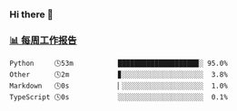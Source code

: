 ### Hi there 👋

<!-- waka-box start -->
### <a href="https://gist.github.com/b3f90cfdb958d2401b019f821c34c859" target="_blank">📊 每周工作报告</a>
```text
Python     🕓53m           ███████████████████▉░ 95.0%
Other      🕓2m            ▊░░░░░░░░░░░░░░░░░░░░  3.8%
Markdown   🕓0s            ▏░░░░░░░░░░░░░░░░░░░░  1.0%
TypeScript 🕓0s            ░░░░░░░░░░░░░░░░░░░░░  0.1%
```
<!-- waka-box end -->

<!--
**yiningv/yiningv** is a ✨ _special_ ✨ repository because its `README.md` (this file) appears on your GitHub profile.
Here are some ideas to get you started:
- 🔭 I’m currently working on ...
- 🌱 I’m currently learning ...
- 👯 I’m looking to collaborate on ...
- 🤔 I’m looking for help with ...
- 💬 Ask me about ...
- 📫 How to reach me: ...
- 😄 Pronouns: ...
- ⚡ Fun fact: ...
-->
